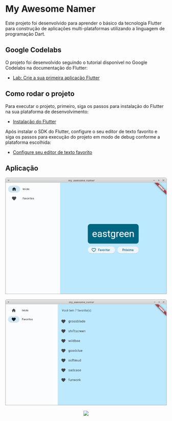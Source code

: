 # My Awesome Namer

Este projeto foi desenvolvido para aprender o básico da tecnologia Flutter para construção de aplicações multi-plataformas utilizando a linguagem de programação Dart.

## Google Codelabs

O projeto foi desenvolvido seguindo o tutorial disponível no Google Codelabs na documentação do Flutter:

- [Lab: Crie a sua primeira aplicação Flutter](https://docs.flutter.dev/get-started/codelab)

## Como rodar o projeto

Para executar o projeto, primeiro, siga os passos para instalação do Flutter na sua plataforma de desenvolvimento:

- [Instalação do Flutter](https://docs.flutter.dev/get-started/install)

Após instalar o SDK do Flutter, configure o seu editor de texto favorito e siga os passos para execução do projeto em modo de debug conforme a plataforma escolhida:

- [Configure seu editor de texto favorito](https://docs.flutter.dev/get-started/editor)

## Aplicação

<p align="center">
    <img src="/docs/home.png">
</p>

<p align="center">
    <img src="/docs/favorites.png">
</p>

<p align="center">
    <img src="/docs/usage.gif">
</p>

